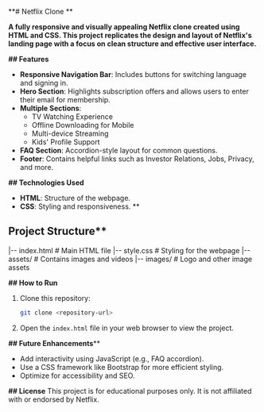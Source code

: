 **# Netflix Clone
**

**A fully responsive and visually appealing Netflix clone created using **HTML** and **CSS**. This project replicates the design and layout of Netflix's landing page with a focus on clean structure and effective user interface.**

**## Features**
- **Responsive Navigation Bar**: Includes buttons for switching language and signing in.
- **Hero Section**: Highlights subscription offers and allows users to enter their email for membership.
- **Multiple Sections**:
  - TV Watching Experience
  - Offline Downloading for Mobile
  - Multi-device Streaming
  - Kids' Profile Support
- **FAQ Section**: Accordion-style layout for common questions.
- **Footer**: Contains helpful links such as Investor Relations, Jobs, Privacy, and more.

**## Technologies Used**
- **HTML**: Structure of the webpage.
- **CSS**: Styling and responsiveness.
**
## Project Structure**

|-- index.html       # Main HTML file
|-- style.css        # Styling for the webpage
|-- assets/          # Contains images and videos
    |-- images/      # Logo and other image assets


**## How to Run**

1. Clone this repository:
   ```bash
   git clone <repository-url>
   ```
2. Open the `index.html` file in your web browser to view the project.


**## Future Enhancements****

- Add interactivity using JavaScript (e.g., FAQ accordion).
- Use a CSS framework like Bootstrap for more efficient styling.
- Optimize for accessibility and SEO.

**## License**
This project is for educational purposes only. It is not affiliated with or endorsed by Netflix.
